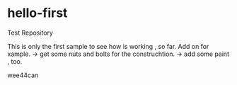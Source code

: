 # hello-first
Test Repository

This is only the first sample to see how is working , so far.
Add on for xample. 
-> get some nuts and bolts for the construchtion.
-> add some paint , too.


wee44can
